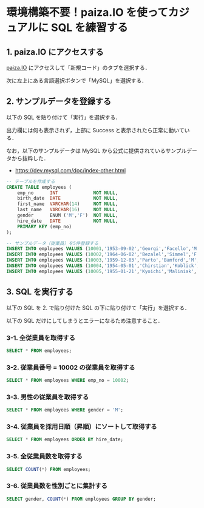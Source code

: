 # 環境構築不要！paiza.IO を使ってカジュアルに SQL を練習する

## 1. paiza.IO にアクセスする

[paiza.IO](https://paiza.io/) にアクセスして「新規コード」のタブを選択する．

次に左上にある言語選択ボタンで「MySQL」を選択する．

## 2. サンプルデータを登録する

以下の SQL を貼り付けて「実行」を選択する．

出力欄には何も表示されず，上部に Success と表示されたら正常に動いている．

なお，以下のサンプルデータは MySQL から公式に提供されているサンプルデータから抜粋した．

* https://dev.mysql.com/doc/index-other.html

```sql
-- テーブルを作成する
CREATE TABLE employees (
    emp_no      INT             NOT NULL,
    birth_date  DATE            NOT NULL,
    first_name  VARCHAR(14)     NOT NULL,
    last_name   VARCHAR(16)     NOT NULL,
    gender      ENUM ('M','F')  NOT NULL,
    hire_date   DATE            NOT NULL,
    PRIMARY KEY (emp_no)
);

-- サンプルデータ（従業員）を5件登録する
INSERT INTO employees VALUES (10001,'1953-09-02','Georgi','Facello','M','1986-06-26');
INSERT INTO employees VALUES (10002,'1964-06-02','Bezalel','Simmel','F','1985-11-21');
INSERT INTO employees VALUES (10003,'1959-12-03','Parto','Bamford','M','1986-08-28');
INSERT INTO employees VALUES (10004,'1954-05-01','Chirstian','Koblick','M','1986-12-01');
INSERT INTO employees VALUES (10005,'1955-01-21','Kyoichi','Maliniak','M','1989-09-12');
```

## 3. SQL を実行する

以下の SQL を 2. で貼り付けた SQL の下に貼り付けて「実行」を選択する．

以下の SQL だけにしてしまうとエラーになるため注意すること．

### 3-1. 全従業員を取得する

```sql
SELECT * FROM employees;
```

### 3-2. 従業員番号 = 10002 の従業員を取得する

```sql
SELECT * FROM employees WHERE emp_no = 10002;
```

### 3-3. 男性の従業員を取得する

```sql
SELECT * FROM employees WHERE gender = 'M';
```

### 3-4. 従業員を採用日順（昇順）にソートして取得する

```sql
SELECT * FROM employees ORDER BY hire_date;
```

### 3-5. 全従業員数を取得する

```sql
SELECT COUNT(*) FROM employees;
```

### 3-6. 従業員数を性別ごとに集計する

```sql
SELECT gender, COUNT(*) FROM employees GROUP BY gender;
```
